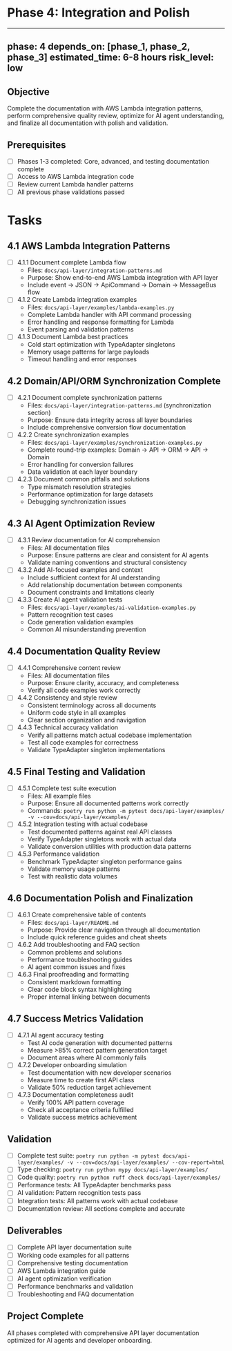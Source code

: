 # Phase 4: Integration and Polish

---
phase: 4
depends_on: [phase_1, phase_2, phase_3]
estimated_time: 6-8 hours
risk_level: low
---

## Objective
Complete the documentation with AWS Lambda integration patterns, perform comprehensive quality review, optimize for AI agent understanding, and finalize all documentation with polish and validation.

## Prerequisites
- [ ] Phases 1-3 completed: Core, advanced, and testing documentation complete
- [ ] Access to AWS Lambda integration code
- [ ] Review current Lambda handler patterns
- [ ] All previous phase validations passed

# Tasks

## 4.1 AWS Lambda Integration Patterns
- [ ] 4.1.1 Document complete Lambda flow
  - Files: `docs/api-layer/integration-patterns.md`
  - Purpose: Show end-to-end AWS Lambda integration with API layer
  - Include event → JSON → ApiCommand → Domain → MessageBus flow
- [ ] 4.1.2 Create Lambda integration examples
  - Files: `docs/api-layer/examples/lambda-examples.py`
  - Complete Lambda handler with API command processing
  - Error handling and response formatting for Lambda
  - Event parsing and validation patterns
- [ ] 4.1.3 Document Lambda best practices
  - Cold start optimization with TypeAdapter singletons
  - Memory usage patterns for large payloads
  - Timeout handling and error responses

## 4.2 Domain/API/ORM Synchronization Complete
- [ ] 4.2.1 Document complete synchronization patterns
  - Files: `docs/api-layer/integration-patterns.md` (synchronization section)
  - Purpose: Ensure data integrity across all layer boundaries
  - Include comprehensive conversion flow documentation
- [ ] 4.2.2 Create synchronization examples
  - Files: `docs/api-layer/examples/synchronization-examples.py`
  - Complete round-trip examples: Domain → API → ORM → API → Domain
  - Error handling for conversion failures
  - Data validation at each layer boundary
- [ ] 4.2.3 Document common pitfalls and solutions
  - Type mismatch resolution strategies
  - Performance optimization for large datasets
  - Debugging synchronization issues

## 4.3 AI Agent Optimization Review
- [ ] 4.3.1 Review documentation for AI comprehension
  - Files: All documentation files
  - Purpose: Ensure patterns are clear and consistent for AI agents
  - Validate naming conventions and structural consistency
- [ ] 4.3.2 Add AI-focused examples and context
  - Include sufficient context for AI understanding
  - Add relationship documentation between components
  - Document constraints and limitations clearly
- [ ] 4.3.3 Create AI agent validation tests
  - Files: `docs/api-layer/examples/ai-validation-examples.py`
  - Pattern recognition test cases
  - Code generation validation examples
  - Common AI misunderstanding prevention

## 4.4 Documentation Quality Review
- [ ] 4.4.1 Comprehensive content review
  - Files: All documentation files
  - Purpose: Ensure clarity, accuracy, and completeness
  - Verify all code examples work correctly
- [ ] 4.4.2 Consistency and style review
  - Consistent terminology across all documents
  - Uniform code style in all examples
  - Clear section organization and navigation
- [ ] 4.4.3 Technical accuracy validation
  - Verify all patterns match actual codebase implementation
  - Test all code examples for correctness
  - Validate TypeAdapter singleton implementations

## 4.5 Final Testing and Validation
- [ ] 4.5.1 Complete test suite execution
  - Files: All example files
  - Purpose: Ensure all documented patterns work correctly
  - Commands: `poetry run python -m pytest docs/api-layer/examples/ -v --cov=docs/api-layer/examples/`
- [ ] 4.5.2 Integration testing with actual codebase
  - Test documented patterns against real API classes
  - Verify TypeAdapter singletons work with actual data
  - Validate conversion utilities with production data patterns
- [ ] 4.5.3 Performance validation
  - Benchmark TypeAdapter singleton performance gains
  - Validate memory usage patterns
  - Test with realistic data volumes

## 4.6 Documentation Polish and Finalization
- [ ] 4.6.1 Create comprehensive table of contents
  - Files: `docs/api-layer/README.md`
  - Purpose: Provide clear navigation through all documentation
  - Include quick reference guides and cheat sheets
- [ ] 4.6.2 Add troubleshooting and FAQ section
  - Common problems and solutions
  - Performance troubleshooting guides
  - AI agent common issues and fixes
- [ ] 4.6.3 Final proofreading and formatting
  - Consistent markdown formatting
  - Clear code block syntax highlighting
  - Proper internal linking between documents

## 4.7 Success Metrics Validation
- [ ] 4.7.1 AI agent accuracy testing
  - Test AI code generation with documented patterns
  - Measure >85% correct pattern generation target
  - Document areas where AI commonly fails
- [ ] 4.7.2 Developer onboarding simulation
  - Test documentation with new developer scenarios
  - Measure time to create first API class
  - Validate 50% reduction target achievement
- [ ] 4.7.3 Documentation completeness audit
  - Verify 100% API pattern coverage
  - Check all acceptance criteria fulfilled
  - Validate success metrics achievement

## Validation
- [ ] Complete test suite: `poetry run python -m pytest docs/api-layer/examples/ -v --cov=docs/api-layer/examples/ --cov-report=html`
- [ ] Type checking: `poetry run python mypy docs/api-layer/examples/`
- [ ] Code quality: `poetry run python ruff check docs/api-layer/examples/`
- [ ] Performance tests: All TypeAdapter benchmarks pass
- [ ] AI validation: Pattern recognition tests pass
- [ ] Integration tests: All patterns work with actual codebase
- [ ] Documentation review: All sections complete and accurate

## Deliverables
- [ ] Complete API layer documentation suite
- [ ] Working code examples for all patterns
- [ ] Comprehensive testing documentation
- [ ] AWS Lambda integration guide
- [ ] AI agent optimization verification
- [ ] Performance benchmarks and validation
- [ ] Troubleshooting and FAQ documentation

## Project Complete
All phases completed with comprehensive API layer documentation optimized for AI agents and developer onboarding. 